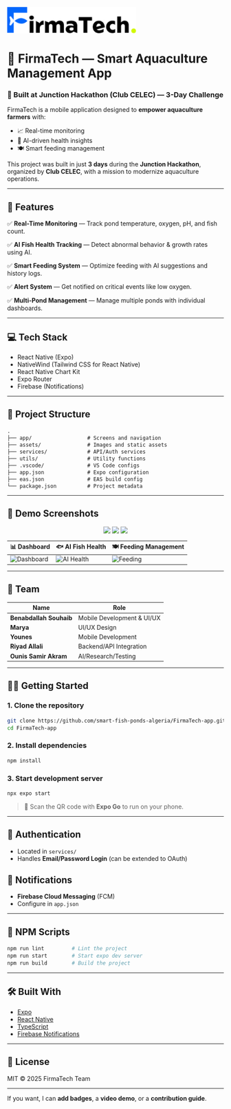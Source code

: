   <img src="assets/images/group1171274913.jpg" width="300" />
  
# 🐠 FirmaTech — Smart Aquaculture Management App

### 🚀 Built at Junction Hackathon (Club CELEC) — 3-Day Challenge

FirmaTech is a mobile application designed to **empower aquaculture farmers** with:

* 📈 Real-time monitoring
* 🧠 AI-driven health insights
* 🍽️ Smart feeding management

This project was built in just **3 days** during the **Junction Hackathon**, organized by **Club CELEC**, with a mission to modernize aquaculture operations.

---

## 🎯 Features

✅ **Real-Time Monitoring** — Track pond temperature, oxygen, pH, and fish count.

✅ **AI Fish Health Tracking** — Detect abnormal behavior & growth rates using AI.

✅ **Smart Feeding System** — Optimize feeding with AI suggestions and history logs.

✅ **Alert System** — Get notified on critical events like low oxygen.

✅ **Multi-Pond Management** — Manage multiple ponds with individual dashboards.

---

## 💻 Tech Stack

* React Native (Expo)
* NativeWind (Tailwind CSS for React Native)
* React Native Chart Kit
* Expo Router
* Firebase (Notifications)

---

## 📁 Project Structure

```
.
├── app/                  # Screens and navigation
├── assets/               # Images and static assets
├── services/             # API/Auth services
├── utils/                # Utility functions
├── .vscode/              # VS Code configs
├── app.json              # Expo configuration
├── eas.json              # EAS build config
└── package.json          # Project metadata
```

---

## 📱 Demo Screenshots

<div align="center">
  <img src="https://github.com/user-attachments/assets/58a0dc14-e76f-4bdc-94a6-fef7716c5583" width="300" />
  <img src="https://github.com/user-attachments/assets/65b03a3b-9761-45aa-862b-4f401ccd4fff" width="300" />
  <img src="https://github.com/user-attachments/assets/a155c05b-29db-4fbf-847c-ab9a850abe81" width="300" />
</div>

| 📊 Dashboard                                                                                  | 🐟 AI Fish Health                                                                             | 🍽️ Feeding Management                                                                      |
| --------------------------------------------------------------------------------------------- | --------------------------------------------------------------------------------------------- | ------------------------------------------------------------------------------------------- |
| ![Dashboard](https://github.com/user-attachments/assets/58a0dc14-e76f-4bdc-94a6-fef7716c5583) | ![AI Health](https://github.com/user-attachments/assets/65b03a3b-9761-45aa-862b-4f401ccd4fff) | ![Feeding](https://github.com/user-attachments/assets/a155c05b-29db-4fbf-847c-ab9a850abe81) |

---

## 👥 Team

| Name                    | Role                       |
| ----------------------- | -------------------------- |
| **Benabdallah Souhaib** | Mobile Development & UI/UX |
| **Marya**               | UI/UX Design               |
| **Younes**              | Mobile Development         |
| **Riyad Allali**        | Backend/API Integration    |
| **Ounis Samir Akram**   | AI/Research/Testing        |

---

## 🧑‍💻 Getting Started

### 1. Clone the repository

```bash
git clone https://github.com/smart-fish-ponds-algeria/FirmaTech-app.git
cd FirmaTech-app
```

### 2. Install dependencies

```bash
npm install
```

### 3. Start development server

```bash
npx expo start
```

> 📱 Scan the QR code with **Expo Go** to run on your phone.

---

## 🔐 Authentication

* Located in `services/`
* Handles **Email/Password Login** (can be extended to OAuth)

## 🔔 Notifications

* **Firebase Cloud Messaging** (FCM)
* Configure in `app.json`

---

## 🧪 NPM Scripts

```bash
npm run lint         # Lint the project
npm run start        # Start expo dev server
npm run build        # Build the project
```

---

## 🛠 Built With

* [Expo](https://expo.dev/)
* [React Native](https://reactnative.dev/)
* [TypeScript](https://www.typescriptlang.org/)
* [Firebase Notifications](https://firebase.google.com/docs/cloud-messaging)

---

## 📄 License

MIT © 2025 FirmaTech Team

---

If you want, I can **add badges**, a **video demo**, or a **contribution guide**.
